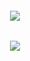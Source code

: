 <h6 align="center">  
<img src="https://cdn.discordapp.com/attachments/1073026964409041017/1246436251683262495/IMG_1026.jpg?ex=665c61b8&is=665b1038&hm=4d90acf62112125c8718c29336c0c7f5d6418d9098261a7af47eb5681a58e658&"/>
  
<h6 align="center">  
<img src="https://eddsworld.co.uk/wp-content/uploads/2020/09/d15vyic-4da509fc-da6d-42e6-b6b8-fd9c14d8462e.jpg"/>

<h6 align="center">  
